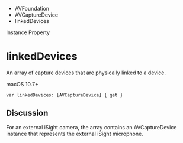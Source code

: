 

- AVFoundation
- AVCaptureDevice
-  linkedDevices 

Instance Property

# linkedDevices

An array of capture devices that are physically linked to a device.

macOS 10.7+

``` source
var linkedDevices: [AVCaptureDevice] { get }
```

## Discussion

For an external iSight camera, the array contains an AVCaptureDevice instance that represents the external iSight microphone.

